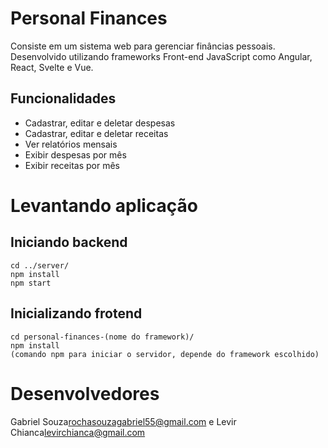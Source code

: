 # Personal Finances
Consiste em um sistema web para gerenciar finâncias pessoais. Desenvolvido utilizando frameworks Front-end JavaScript como Angular, React, Svelte e Vue.

## Funcionalidades
- Cadastrar, editar e deletar despesas 
- Cadastrar, editar e deletar receitas
- Ver relatórios mensais
- Exibir despesas por mês
- Exibir receitas por mês

# Levantando aplicação

## Iniciando backend
```
cd ../server/
npm install
npm start
```
    
## Inicializando frotend
```
cd personal-finances-(nome do framework)/
npm install
(comando npm para iniciar o servidor, depende do framework escolhido)
```

# Desenvolvedores
Gabriel Souza<rochasouzagabriel55@gmail.com> e Levir Chianca<levirchianca@gmail.com>